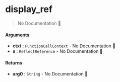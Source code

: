 # display\_ref

> No Documentation 🚧

#### Arguments

- **ctxt** : `FunctionCallContext` \- No Documentation 🚧
- **s** : `ReflectReference` \- No Documentation 🚧

#### Returns

- **arg0** : `String` \- No Documentation 🚧